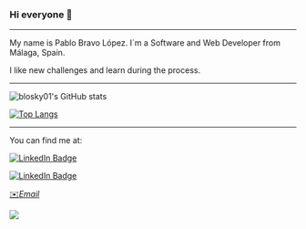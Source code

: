 ### Hi everyone 👋
---

My name is Pablo Bravo López. I´m a Software and Web Developer from Málaga, Spain.


I like new challenges and learn during the process.

---
![blosky01's GitHub stats](https://github-readme-stats.vercel.app/api?username=blosky01&show_icons=true&theme=transparent)

[![Top Langs](https://github-readme-stats.vercel.app/api/top-langs/?username=blosky01&layout=donut)](https://github.com/anuraghazra/github-readme-stats)

---

You can find me at: 

[![LinkedIn Badge](https://img.shields.io/badge/LinkedIn-Profile-informational?style=flat&logo=linkedin&logoColor=white&color=0D76A8)](https://www.linkedin.com/in/pablo-bravo-lopez-404518231/)


[![LinkedIn Badge](https://img.shields.io/twitter/follow/01PabloBravo?style=social
)](https://twitter.com/01PabloBravo)

[✉️*Email*](mailto:bravo.lopezpablo01@gmail.com)

![](https://komarev.com/ghpvc/?username=blosky01)
